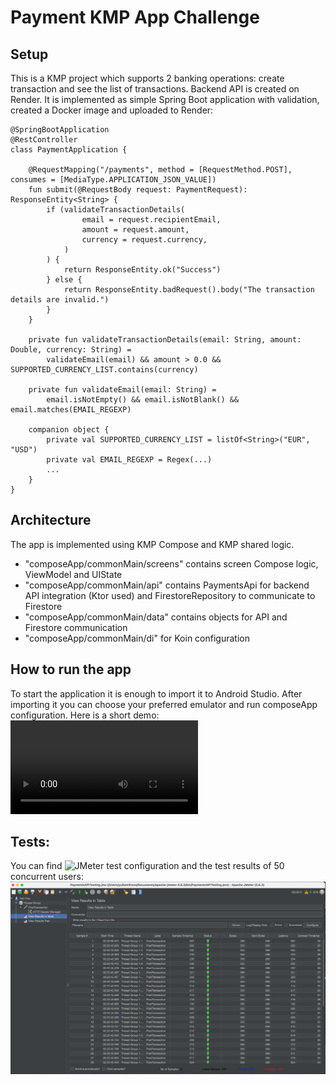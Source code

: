 # Payment KMP App Challenge

## Setup
This is a KMP project which supports 2 banking operations: create transaction and see the list of transactions.
Backend API is created on Render. It is implemented as simple Spring Boot application with validation, created a Docker image and uploaded to Render:

```
@SpringBootApplication
@RestController
class PaymentApplication {

    @RequestMapping("/payments", method = [RequestMethod.POST], consumes = [MediaType.APPLICATION_JSON_VALUE])
    fun submit(@RequestBody request: PaymentRequest): ResponseEntity<String> {
        if (validateTransactionDetails(
                email = request.recipientEmail,
                amount = request.amount,
                currency = request.currency,
            )
        ) {
            return ResponseEntity.ok("Success")
        } else {
            return ResponseEntity.badRequest().body("The transaction details are invalid.")
        }
    }

    private fun validateTransactionDetails(email: String, amount: Double, currency: String) =
        validateEmail(email) && amount > 0.0 && SUPPORTED_CURRENCY_LIST.contains(currency)

    private fun validateEmail(email: String) =
        email.isNotEmpty() && email.isNotBlank() && email.matches(EMAIL_REGEXP)

    companion object {
        private val SUPPORTED_CURRENCY_LIST = listOf<String>("EUR", "USD")
        private val EMAIL_REGEXP = Regex(...)
        ...
    }
}
```

## Architecture
The app is implemented using KMP Compose and KMP shared logic.
* "composeApp/commonMain/screens" contains screen Compose logic, ViewModel and UIState
* "composeApp/commonMain/api" contains PaymentsApi for backend API integration (Ktor used) and FirestoreRepository to communicate to Firestore
* "composeApp/commonMain/data" contains objects for API and Firestore communication
* "composeApp/commonMain/di" for Koin configuration

##  How to run the app
To start the application it is enough to import it to Android Studio. After importing it you can choose your preferred emulator and run composeApp configuration.
Here is a short demo:
![Demo:](docResources/payments_demo.mp4)

## Tests:
You can find ![JMeter test configuration](docResources/PaymentsAPITesting.jmx) and the test results of 50 concurrent users:
![JMeter test result:](docResources/jmeter_result.png)
